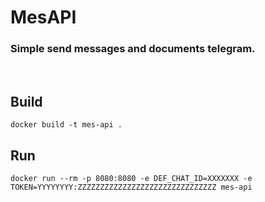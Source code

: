 # MesAPI
### Simple send messages and documents telegram.
<br/>

## Build
`docker build -t mes-api .`
## Run
`docker run --rm -p 8080:8080 -e DEF_CHAT_ID=XXXXXXX -e TOKEN=YYYYYYYY:ZZZZZZZZZZZZZZZZZZZZZZZZZZZZZZZ mes-api`